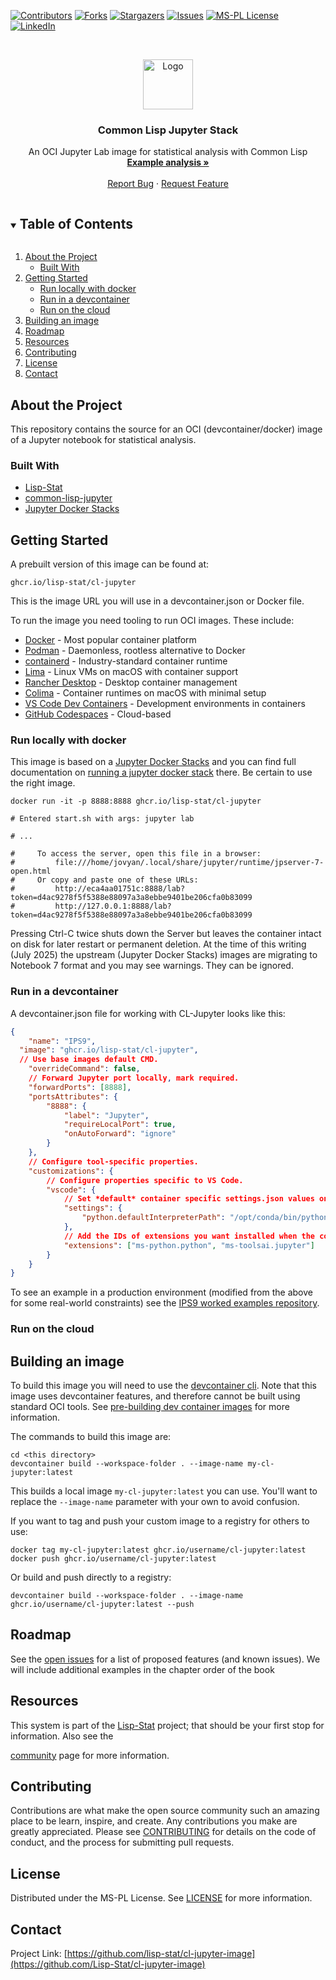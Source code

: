 
<!-- PROJECT SHIELDS -->

[![Contributors][contributors-shield]][contributors-url]
[![Forks][forks-shield]][forks-url]
[![Stargazers][stars-shield]][stars-url]
[![Issues][issues-shield]][issues-url]
[![MS-PL License][license-shield]][license-url]
[![LinkedIn][linkedin-shield]][linkedin-url]



<!-- PROJECT LOGO -->
<br />
<p align="center">
  <a href="https://github.com/Lisp-Stat/cl-jupyter-image">
    <img src="https://lisp-stat.dev/images/stats-image.svg" alt="Logo" width="80" height="80">
  </a>

  <h3 align="center">Common Lisp Jupyter Stack</h3>

  <p align="center">
	An OCI Jupyter Lab image for statistical analysis with Common Lisp</em>
	<br />
    <a href="https://lisp-stat.github.io/IPS9/"><strong>Example analysis »</strong></a>
    <br />
    <br />
    <a href="https://github.com/Lisp-Stat/cl-jupyter-image/issues">Report Bug</a>
    ·
    <a href="https://github.com/Lisp-Stat/cl-jupyter-image/issues">Request Feature</a>
  </p>
</p>



<!-- TABLE OF CONTENTS -->
<details open="open">
  <summary><h2 style="display: inline-block">Table of Contents</h2></summary>
  <ol>
    <li>
      <a href="#about-the-project">About the Project</a>
      <ul>
        <li><a href="#built-with">Built With</a></li>
      </ul>
    </li>
    <li>
      <a href="#getting-started">Getting Started</a>
      <ul>
        <li><a href="#run-locally-with-docker">Run locally with docker</a></li>
        <li><a href="#run-in-a-devcontainer">Run in a devcontainer</a></li>
        <li><a href="#run-on-the-cloud">Run on the cloud</a></li>
      </ul>
    </li>
    <li><a href="#building-an-image">Building an image</a></li>
    <li><a href="#roadmap">Roadmap</a></li>
    <li><a href="#resources">Resources</a></li>
    <li><a href="#contributing">Contributing</a></li>
    <li><a href="#license">License</a></li>
    <li><a href="#contact">Contact</a></li>
  </ol>
</details>



<!-- ABOUT THE PROJECT -->
## About the Project

This repository contains the source for an OCI (devcontainer/docker) image of a Jupyter notebook for statistical analysis.

### Built With

* [Lisp-Stat](https://github.com/Lisp-Stat/lisp-stat)
* [common-lisp-jupyter](https://github.com/yitzchak/common-lisp-jupyter)
* [Jupyter Docker Stacks](https://jupyter-docker-stacks.readthedocs.io/en/latest/)

<!-- GETTING STARTED -->
## Getting Started

A prebuilt version of this image can be found at:

`ghcr.io/lisp-stat/cl-jupyter`

This is the image URL you will use in a devcontainer.json or Docker file.

To run the image you need tooling to run OCI images. These include:

* [Docker](https://github.com/docker/docker-ce) - Most popular container platform
* [Podman](https://github.com/containers/podman) - Daemonless, rootless alternative to Docker
* [containerd](https://github.com/containerd/containerd) - Industry-standard container runtime
* [Lima](https://github.com/lima-vm/lima) - Linux VMs on macOS with container support
* [Rancher Desktop](https://github.com/rancher-sandbox/rancher-desktop) - Desktop container management
* [Colima](https://github.com/abiosoft/colima) - Container runtimes on macOS with minimal setup
* [VS Code Dev Containers](https://github.com/microsoft/vscode-dev-containers) - Development environments in containers
* [GitHub Codespaces](https://github.com/features/codespaces) - Cloud-based

### Run locally with docker

This image is based on a [Jupyter Docker Stacks](https://jupyter-docker-stacks.readthedocs.io/en/latest/) and you can find full documentation on [running a jupyter docker stack](https://jupyter-docker-stacks.readthedocs.io/en/latest/using/running.html) there. Be certain to use the right image.

```
docker run -it -p 8888:8888 ghcr.io/lisp-stat/cl-jupyter

# Entered start.sh with args: jupyter lab

# ...

#     To access the server, open this file in a browser:
#         file:///home/jovyan/.local/share/jupyter/runtime/jpserver-7-open.html
#     Or copy and paste one of these URLs:
#         http://eca4aa01751c:8888/lab?token=d4ac9278f5f5388e88097a3a8ebbe9401be206cfa0b83099
#         http://127.0.0.1:8888/lab?token=d4ac9278f5f5388e88097a3a8ebbe9401be206cfa0b83099
```

Pressing Ctrl-C twice shuts down the Server but leaves the container intact on disk for later restart or permanent deletion.  At the time of this writing (July 2025) the upstream (Jupyter Docker Stacks) images are migrating to Notebook 7 format and you may see warnings.  They can be ignored.

### Run in a devcontainer

A devcontainer.json file for working with CL-Jupyter looks like this: 

```json
{   
	"name": "IPS9",
  "image": "ghcr.io/lisp-stat/cl-jupyter",
  // Use base images default CMD.
	"overrideCommand": false,
	// Forward Jupyter port locally, mark required.
	"forwardPorts": [8888],
	"portsAttributes": {
		"8888": {
			"label": "Jupyter",
			"requireLocalPort": true,
			"onAutoForward": "ignore"
		}
	},
	// Configure tool-specific properties.
	"customizations": {
		// Configure properties specific to VS Code.
		"vscode": {
			// Set *default* container specific settings.json values on container create.
			"settings": {
				"python.defaultInterpreterPath": "/opt/conda/bin/python"
			},
			// Add the IDs of extensions you want installed when the container is created.
			"extensions": ["ms-python.python", "ms-toolsai.jupyter"]
		}
    }
}
```

To see an example in a production environment (modified from the above for some real-world constraints) see the [IPS9 worked examples repository](https://github.com/Lisp-Stat/IPS9).


### Run on the cloud



<!-- BUILDING EXAMPLES -->
## Building an image

To build this image you will need to use the [devcontainer cli](https://github.com/devcontainers/cli).  Note that this image uses devcontainer features, and therefore cannot be built using standard OCI tools.  See [pre-building dev container images](https://code.visualstudio.com/docs/devcontainers/containers#_prebuilding-dev-container-images) for more information.

The commands to build this image are:

```shell
cd <this directory>
devcontainer build --workspace-folder . --image-name my-cl-jupyter:latest
```

This builds a local image `my-cl-jupyter:latest` you can use. You'll want to replace the `--image-name` parameter with your own to avoid confusion.

If you want to tag and push your custom image to a registry for others to use:

```shell
docker tag my-cl-jupyter:latest ghcr.io/username/cl-jupyter:latest
docker push ghcr.io/username/cl-jupyter:latest
```

Or build and push directly to a registry:

```shell
devcontainer build --workspace-folder . --image-name ghcr.io/username/cl-jupyter:latest --push
```



<!-- ROADMAP -->
## Roadmap

See the [open issues](https://github.com/Lisp-Stat/IPS/issues) for a
list of proposed features (and known issues). We will include
additional examples in the chapter order of the book

## Resources

This system is part of the [Lisp-Stat](https://lisp-stat.dev/)
project; that should be your first stop for information. Also see the
<!-- [resources](https://lisp-stat.dev/resources) and -->
[community](https://lisp-stat.dev/community) page for more
information.

<!-- CONTRIBUTING -->
## Contributing

Contributions are what make the open source community such an amazing
place to be learn, inspire, and create. Any contributions you make are
greatly appreciated.  Please see [CONTRIBUTING](CONTRIBUTING.md) for
details on the code of conduct, and the process for submitting pull
requests.

<!-- LICENSE -->
## License

Distributed under the MS-PL License. See [LICENSE](LICENSE) for more information.



<!-- CONTACT -->
## Contact

Project Link: [https://github.com/lisp-stat/cl-jupyter-image](https://github.com/Lisp-Stat/cl-jupyter-image)



<!-- MARKDOWN LINKS & IMAGES -->
<!-- https://www.markdownguide.org/basic-syntax/#reference-style-links -->
[contributors-shield]: https://img.shields.io/github/contributors/lisp-stat/cl-jupyter-image.svg?style=for-the-badge
[contributors-url]: https://github.com/lisp-stat/cl-jupyter-image/graphs/contributors
[forks-shield]: https://img.shields.io/github/forks/lisp-stat/cl-jupyter-image.svg?style=for-the-badge
[forks-url]: https://github.com/lisp-stat/cl-jupyter-image/network/members
[stars-shield]: https://img.shields.io/github/stars/lisp-stat/cl-jupyter-image.svg?style=for-the-badge
[stars-url]: https://github.com/lisp-stat/cl-jupyter-image/stargazers
[issues-shield]: https://img.shields.io/github/issues/lisp-stat/cl-jupyter-image.svg?style=for-the-badge
[issues-url]: https://github.com/lisp-stat/cl-jupyter-image/issues
[license-shield]: https://img.shields.io/github/license/lisp-stat/cl-jupyter-image.svg?style=for-the-badge
[license-url]: https://github.com/lisp-stat/cl-jupyter-image/blob/master/LICENSE
[linkedin-shield]: https://img.shields.io/badge/-LinkedIn-black.svg?style=for-the-badge&logo=linkedin&colorB=555
[linkedin-url]: https://www.linkedin.com/company/symbolics/
